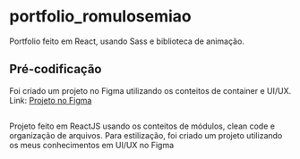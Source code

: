 # portfolio_romulosemiao
Portfolio feito em React, usando Sass e biblioteca de animação.

## Pré-codificação

Foi criado um projeto no Figma utilizando os conteitos de container e UI/UX.<br/>
Link: <a href="https://www.figma.com/file/PxjCXj4Dq0F8G5yW0pTizX/Landing-Page?node-id=0%3A1" target="_blank">Projeto no Figma</a>

##
Projeto feito em ReactJS usando os conteitos de  módulos, clean code e organização de arquivos.
Para estilização, foi criado um projeto utilizando os meus conhecimentos em UI/UX no Figma

